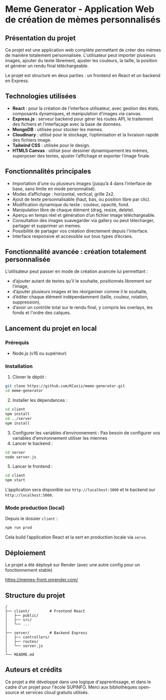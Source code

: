 # Meme Generator - Application Web de création de mèmes personnalisés

## Présentation du projet

Ce projet est une application web complète permettant de créer des mèmes de manière totalement personnalisée. L'utilisateur peut importer plusieurs images, ajouter du texte librement, ajuster les couleurs, la taille, la position et générer un rendu final téléchargeable.

Le projet est structuré en deux parties : un frontend en React et un backend en Express.

## Technologies utilisées

* **React** : pour la création de l'interface utilisateur, avec gestion des états, composants dynamiques, et manipulation d’images via canvas.
* **Express.js** : serveur backend pour gérer les routes API, le traitement des fichiers et l’interfaçage avec la base de données.
* **MongoDB** : utilisée pour stocker les memes.
* **Cloudinary** : utilisé pour le stockage, l’optimisation et la livraison rapide des fichiers image.
* **Tailwind CSS** : utilisée pour le design.
* **HTML5 Canvas** : utilisé pour dessiner dynamiquement les mèmes, superposer des textes, ajuster l’affichage et exporter l’image finale.

## Fonctionnalités principales

* Importation d'une ou plusieurs images (jusqu’à 4 dans l’interface de base, sans limite en mode personnalisé).
* Modes d’affichage : horizontal, vertical, grille 2x2.
* Ajout de texte personnalisable (haut, bas, ou position libre par clic).
* Modification dynamique du texte : couleur, opacité, fond.
* Manipulation libre de chaque élément (drag, resize, delete).
* Aperçu en temps réel et génération d’un fichier image téléchargeable.
* Consultation des images suavegarder via gallery ou peut télecharger, partager et supprimer un memes.
* Possibilité de partager vos création directement depuis l'interface.
* Interface responsive et accessible sur tous types d’écrans.

## Fonctionnalité avancée : création totalement personnalisée

L’utilisateur peut passer en mode de création avancée lui permettant :

* d’ajouter autant de textes qu’il le souhaite, positionnés librement sur l’image,
* d’ajouter plusieurs images et les réorganiser comme il le souhaite,
* d’éditer chaque élément indépendamment (taille, couleur, rotation, suppression),
* d’avoir un contrôle total sur le rendu final, y compris les overlays, les fonds et l'ordre des calques.

## Lancement du projet en local

### Prérequis

* Node.js (v16 ou supérieur)

### Installation

1. Cloner le dépôt :

```bash
git clone https://github.com/KCaziz/meme-generator.git
cd meme-generator
```

2. Installer les dépendances :

```bash
cd client
npm install
cd ../server
npm install
```

3. Configurer les variables d’environnement :
   Pas besoin de configurer vos variables d'environnement utiliser les miennes
4. Lancer le backend :

```bash
cd server
node server.js
```

5. Lancer le frontend :

```bash
cd client
npm start
```

L’application sera disponible sur `http://localhost:3000` et le backend sur `http://localhost:5000`.

### Mode production (local)

Depuis le dossier `client` :

```bash
npm run prod
```

Cela build l’application React et la sert en production locale via `serve`.

## Déploiement

Le projet a été déployé sur Render (avec une autre config pour un fonctionnement stable)

https://memes-front.onrender.com/

## Structure du projet

```
/
├── client/         # Frontend React
│   ├── public/
│   ├── src/
│   └── ...
│
├── server/         # Backend Express
│   ├── controllers/
│   ├── routes/
│   └── server.js
│
└── README.md
```

## Auteurs et crédits

Ce projet a été développé dans une logique d'apprentissage, et dans le cadre d'un projet pour l'école SUPINFO.
Merci aux bibliothèques open-source et services cloud gratuits utilisés.
